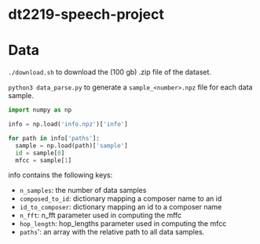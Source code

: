 # dt2219-speech-project

# Data

`./download.sh` to download the (100 gb) .zip file of the dataset.

`python3 data_parse.py` to generate a `sample_<number>.npz` file for each data sample.

```python
import numpy as np

info = np.load('info.npz')['info']

for path in info['paths']:
  sample = np.load(path)['sample']
  id = sample[0]
  mfcc = sample[1]
```

info contains the following keys:

* `n_samples`: the number of data samples 
* `composed_to_id`: dictionary mapping a composer name to an id
* `id_to_composer`: dictionary mapping an id to a composer name
* `n_fft`: n_fft parameter used in computing the mffc
* `hop_length`: hop_lengths parameter used in computing the mfcc
* `paths`': an array with the relative path to all data samples.
